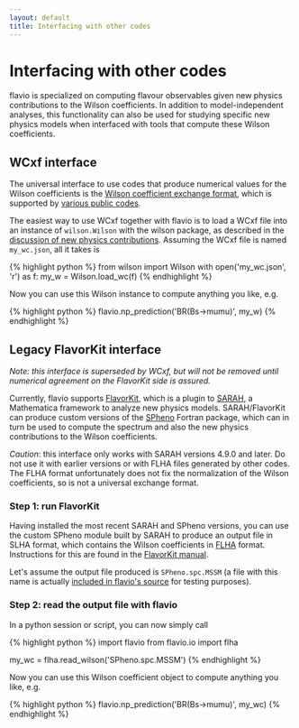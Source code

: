 ```yaml
---
layout: default
title: Interfacing with other codes
---
```


# Interfacing with other codes

flavio is specialized on computing flavour observables given new physics
contributions to the Wilson coefficients. In addition to model-independent
analyses, this functionality can also be used for studying specific new physics
models when interfaced with tools that compute these Wilson coefficients.

## WCxf interface

The universal interface to use codes that produce numerical values for the Wilson coefficients is the [Wilson coefficient exchange format](https://wcxf.github.io), which is supported by [various public codes](https://wcxf.github.io/codes.html).

The easiest way to use WCxf together with flavio is to load a WCxf file into an instance of `wilson.Wilson` with the wilson package, as described in the [discussion of new physics contributions](np.html). Assuming the WCxf file is named `my_wc.json`, all it takes is

{% highlight python %}
from wilson import Wilson
with open('my_wc.json', 'r') as f:
    my_w = Wilson.load_wc(f)
{% endhighlight %}

Now you can use this Wilson instance to compute anything you like,
e.g.

{% highlight python %}
flavio.np_prediction('BR(Bs->mumu)', my_w)
{% endhighlight %}

## Legacy FlavorKit interface

*Note: this interface is superseded by WCxf, but will not be removed until numerical agreement on the FlavorKit side is assured.*

Currently, flavio supports
[FlavorKit](http://arxiv.org/abs/1405.1434), which is a plugin to
[SARAH](https://sarah.hepforge.org/),
a Mathematica framework to analyze new physics models. SARAH/FlavorKit can
produce custom versions of the
[SPheno](https://spheno.hepforge.org/)
Fortran package, which can in turn be used
to compute the spectrum and also the new physics contributions to the Wilson
coefficients.

*Caution*: this interface only works with SARAH versions 4.9.0 and later.
Do not use it with earlier versions or with FLHA files generated by other codes.
The FLHA format unfortunately does not fix the normalization of the Wilson
coefficients, so is not a universal exchange format.

### Step 1: run FlavorKit

Having installed the most recent SARAH and SPheno versions, you can use the
custom SPheno module built by SARAH to produce an output file in SLHA format,
which contains the Wilson coefficients in
[FLHA](http://arxiv.org/abs/1008.0762) format.
Instructions for this are found in the
[FlavorKit manual](http://arxiv.org/pdf/1405.1434.pdf).

Let's assume the output file produced is
`SPheno.spc.MSSM` (a file with this name is actually
[included in flavio's source](https://github.com/flav-io/flavio/blob/master/flavio/data/test/SPheno.spc.MSSM)
for testing purposes).

### Step 2: read the output file with flavio

In a python session or script, you can now simply call

{% highlight python %}
import flavio
from flavio.io import flha

my_wc = flha.read_wilson('SPheno.spc.MSSM')
{% endhighlight %}

Now you can use this Wilson coefficient object to compute anything you like,
e.g.

{% highlight python %}
flavio.np_prediction('BR(Bs->mumu)', my_wc)
{% endhighlight %}
